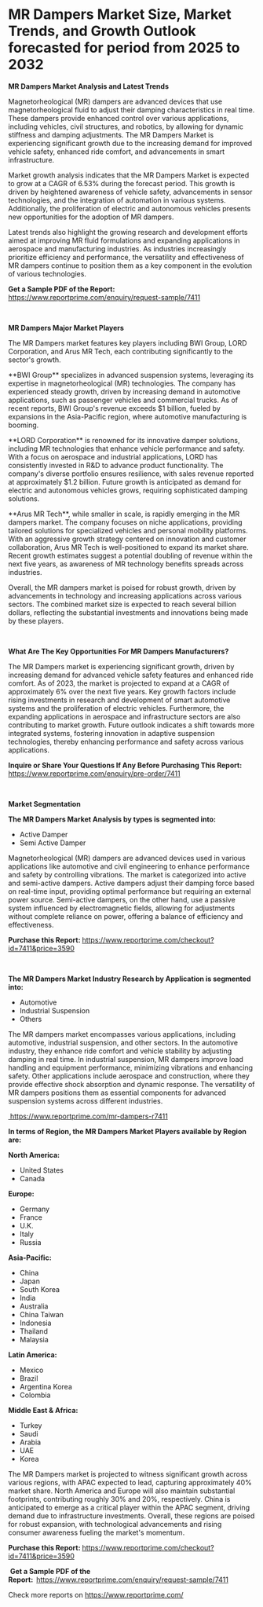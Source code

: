 <p><h1>MR Dampers Market Size, Market Trends, and Growth Outlook forecasted for period from 2025 to 2032</h1></p><p><strong>MR Dampers Market Analysis and Latest Trends</strong></p>
<p><p>Magnetorheological (MR) dampers are advanced devices that use magnetorheological fluid to adjust their damping characteristics in real time. These dampers provide enhanced control over various applications, including vehicles, civil structures, and robotics, by allowing for dynamic stiffness and damping adjustments. The MR Dampers Market is experiencing significant growth due to the increasing demand for improved vehicle safety, enhanced ride comfort, and advancements in smart infrastructure.</p><p>Market growth analysis indicates that the MR Dampers Market is expected to grow at a CAGR of 6.53% during the forecast period. This growth is driven by heightened awareness of vehicle safety, advancements in sensor technologies, and the integration of automation in various systems. Additionally, the proliferation of electric and autonomous vehicles presents new opportunities for the adoption of MR dampers. </p><p>Latest trends also highlight the growing research and development efforts aimed at improving MR fluid formulations and expanding applications in aerospace and manufacturing industries. As industries increasingly prioritize efficiency and performance, the versatility and effectiveness of MR dampers continue to position them as a key component in the evolution of various technologies.</p></p>
<p><strong>Get a Sample PDF of the Report:&nbsp;</strong> <a href="https://www.reportprime.com/enquiry/request-sample/7411?utm_campaign=3100&utm_medium=2&utm_source=Github&utm_content=ia&utm_term=19032025&utm_id=mr-dampers">https://www.reportprime.com/enquiry/request-sample/7411</a></p>
<p>&nbsp;</p>
<p><strong>MR Dampers Major Market Players</strong></p>
<p><p>The MR Dampers market features key players including BWI Group, LORD Corporation, and Arus MR Tech, each contributing significantly to the sector's growth. </p><p>**BWI Group** specializes in advanced suspension systems, leveraging its expertise in magnetorheological (MR) technologies. The company has experienced steady growth, driven by increasing demand in automotive applications, such as passenger vehicles and commercial trucks. As of recent reports, BWI Group's revenue exceeds $1 billion, fueled by expansions in the Asia-Pacific region, where automotive manufacturing is booming.</p><p>**LORD Corporation** is renowned for its innovative damper solutions, including MR technologies that enhance vehicle performance and safety. With a focus on aerospace and industrial applications, LORD has consistently invested in R&D to advance product functionality. The company's diverse portfolio ensures resilience, with sales revenue reported at approximately $1.2 billion. Future growth is anticipated as demand for electric and autonomous vehicles grows, requiring sophisticated damping solutions.</p><p>**Arus MR Tech**, while smaller in scale, is rapidly emerging in the MR dampers market. The company focuses on niche applications, providing tailored solutions for specialized vehicles and personal mobility platforms. With an aggressive growth strategy centered on innovation and customer collaboration, Arus MR Tech is well-positioned to expand its market share. Recent growth estimates suggest a potential doubling of revenue within the next five years, as awareness of MR technology benefits spreads across industries.</p><p>Overall, the MR dampers market is poised for robust growth, driven by advancements in technology and increasing applications across various sectors. The combined market size is expected to reach several billion dollars, reflecting the substantial investments and innovations being made by these players.</p></p>
<p>&nbsp;</p>
<p><strong>What Are The Key Opportunities For MR Dampers Manufacturers?</strong></p>
<p><p>The MR Dampers market is experiencing significant growth, driven by increasing demand for advanced vehicle safety features and enhanced ride comfort. As of 2023, the market is projected to expand at a CAGR of approximately 6% over the next five years. Key growth factors include rising investments in research and development of smart automotive systems and the proliferation of electric vehicles. Furthermore, the expanding applications in aerospace and infrastructure sectors are also contributing to market growth. Future outlook indicates a shift towards more integrated systems, fostering innovation in adaptive suspension technologies, thereby enhancing performance and safety across various applications.</p></p>
<p><strong>Inquire or Share Your Questions If Any Before Purchasing This Report:</strong> <a href="https://www.reportprime.com/enquiry/pre-order/7411?utm_campaign=3100&utm_medium=2&utm_source=Github&utm_content=ia&utm_term=19032025&utm_id=mr-dampers">https://www.reportprime.com/enquiry/pre-order/7411</a></p>
<p>&nbsp;</p>
<p><strong>Market Segmentation</strong></p>
<p><strong>The MR Dampers Market Analysis by types is segmented into:</strong></p>
<p><ul><li>Active Damper</li><li>Semi Active Damper</li></ul></p>
<p><p>Magnetorheological (MR) dampers are advanced devices used in various applications like automotive and civil engineering to enhance performance and safety by controlling vibrations. The market is categorized into active and semi-active dampers. Active dampers adjust their damping force based on real-time input, providing optimal performance but requiring an external power source. Semi-active dampers, on the other hand, use a passive system influenced by electromagnetic fields, allowing for adjustments without complete reliance on power, offering a balance of efficiency and effectiveness.</p></p>
<p><strong>Purchase this Report:&nbsp;</strong><a href="https://www.reportprime.com/checkout?id=7411&price=3590&utm_campaign=3100&utm_medium=2&utm_source=Github&utm_content=ia&utm_term=19032025&utm_id=mr-dampers">https://www.reportprime.com/checkout?id=7411&price=3590</a></p>
<p>&nbsp;</p>
<p><strong>The MR Dampers Market Industry Research by Application is segmented into:</strong></p>
<p><ul><li>Automotive</li><li>Industrial Suspension</li><li>Others</li></ul></p>
<p><p>The MR dampers market encompasses various applications, including automotive, industrial suspension, and other sectors. In the automotive industry, they enhance ride comfort and vehicle stability by adjusting damping in real time. In industrial suspension, MR dampers improve load handling and equipment performance, minimizing vibrations and enhancing safety. Other applications include aerospace and construction, where they provide effective shock absorption and dynamic response. The versatility of MR dampers positions them as essential components for advanced suspension systems across different industries.</p></p>
<p><a href="https://www.reportprime.com/mr-dampers-r7411?utm_campaign=3100&utm_medium=2&utm_source=Github&utm_content=ia&utm_term=19032025&utm_id=mr-dampers">&nbsp;https://www.reportprime.com/mr-dampers-r7411</a></p>
<p><strong>In terms of Region, the MR Dampers Market Players available by Region are:</strong></p>
<p>
    <p> <strong> North America: </strong>
        <ul>
            <li>United States</li>
            <li>Canada</li>
        </ul>
        </p> 
    <p> <strong> Europe: </strong>
        <ul>
            <li>Germany</li>
            <li>France</li>
            <li>U.K.</li>
            <li>Italy</li>
            <li>Russia</li>
        </ul>
        </p> 
    <p> <strong> Asia-Pacific: </strong>
        <ul>
            <li>China</li>
            <li>Japan</li>
            <li>South Korea</li>
            <li>India</li>
            <li>Australia</li>
            <li>China Taiwan</li>
            <li>Indonesia</li>
            <li>Thailand</li>
            <li>Malaysia</li>
        </ul>
        </p> 
    <p> <strong> Latin America: </strong>
        <ul>
            <li>Mexico</li>
            <li>Brazil</li>
            <li>Argentina Korea</li>
            <li>Colombia</li>
        </ul>
        </p> 
    <p> <strong> Middle East & Africa: </strong>
        <ul>
            <li>Turkey</li>
            <li>Saudi</li>
            <li>Arabia</li>
            <li>UAE</li>
            <li>Korea</li>
        </ul>
    </p>
    </p>
<p><p>The MR Dampers market is projected to witness significant growth across various regions, with APAC expected to lead, capturing approximately 40% market share. North America and Europe will also maintain substantial footprints, contributing roughly 30% and 20%, respectively. China is anticipated to emerge as a critical player within the APAC segment, driving demand due to infrastructure investments. Overall, these regions are poised for robust expansion, with technological advancements and rising consumer awareness fueling the market's momentum.</p></p>
<p><strong>Purchase this Report: </strong><a href="https://www.reportprime.com/checkout?id=7411&price=3590&utm_campaign=3100&utm_medium=2&utm_source=Github&utm_content=ia&utm_term=19032025&utm_id=mr-dampers">https://www.reportprime.com/checkout?id=7411&price=3590</a></p>
<p>&nbsp;<strong>Get a Sample PDF of the Report:&nbsp;&nbsp;</strong><a href="https://www.reportprime.com/enquiry/request-sample/7411?utm_campaign=3100&utm_medium=2&utm_source=Github&utm_content=ia&utm_term=19032025&utm_id=mr-dampers">https://www.reportprime.com/enquiry/request-sample/7411</a></p>
<p><strong></strong></p>
<p>Check more reports on <a href="https://www.reportprime.com/?utm_campaign=3100&utm_medium=2&utm_source=Github&utm_content=ia&utm_term=19032025&utm_id=mr-dampers">https://www.reportprime.com/</a></p>